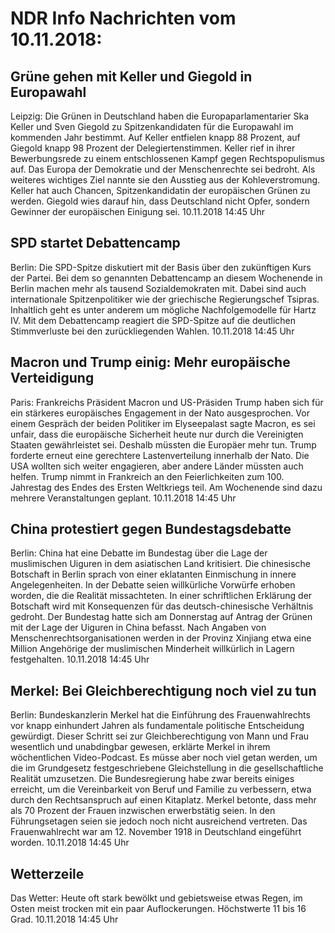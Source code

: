 # NDR Info Nachrichten vom 10.11.2018:


## Grüne gehen mit Keller und Giegold in Europawahl
Leipzig:	Die Grünen in Deutschland haben die Europaparlamentarier Ska Keller und Sven Giegold zu Spitzenkandidaten für die Europawahl im kommenden Jahr bestimmt. Auf Keller entfielen knapp 88 Prozent, auf Giegold knapp 98 Prozent der Delegiertenstimmen. Keller rief in ihrer Bewerbungsrede zu einem entschlossenen Kampf gegen Rechtspopulismus auf. Das Europa der Demokratie und der Menschenrechte sei bedroht. Als weiteres wichtiges Ziel nannte sie den Ausstieg aus der Kohleverstromung. Keller hat auch Chancen, Spitzenkandidatin der europäischen Grünen zu werden. Giegold wies darauf hin, dass Deutschland nicht Opfer, sondern Gewinner der europäischen Einigung sei. 10.11.2018 14:45 Uhr 

## SPD startet Debattencamp
Berlin: Die SPD-Spitze diskutiert mit der Basis über den zukünftigen Kurs der Partei. Bei dem so genannten Debattencamp an diesem Wochenende in Berlin machen mehr als tausend Sozialdemokraten mit. Dabei sind auch internationale Spitzenpolitiker wie der griechische Regierungschef Tsipras. Inhaltlich geht es unter anderem um mögliche Nachfolgemodelle für Hartz IV. Mit dem Debattencamp reagiert die SPD-Spitze auf die deutlichen Stimmverluste bei den zurückliegenden Wahlen. 10.11.2018 14:45 Uhr 

## Macron und Trump einig: Mehr europäische Verteidigung
Paris:	Frankreichs Präsident Macron und US-Präsiden Trump haben sich für ein stärkeres europäisches Engagement in der Nato ausgesprochen. Vor einem Gespräch der beiden Politiker im Elyseepalast sagte Macron, es sei unfair, dass die europäische Sicherheit heute nur durch die Vereinigten Staaten gewährleistet sei. Deshalb müssten die Europäer mehr tun. Trump forderte erneut eine gerechtere Lastenverteilung innerhalb der Nato. Die USA wollten sich weiter engagieren, aber andere Länder müssten auch helfen. Trump nimmt in Frankreich an den Feierlichkeiten zum 100. Jahrestag des Endes des Ersten Weltkriegs teil. Am Wochenende sind dazu mehrere Veranstaltungen geplant. 10.11.2018 14:45 Uhr 

## China protestiert gegen Bundestagsdebatte
Berlin: China hat eine Debatte im Bundestag über die Lage der muslimischen Uiguren in dem asiatischen Land kritisiert. Die chinesische Botschaft in Berlin sprach von einer eklatanten Einmischung in innere Angelegenheiten. In der Debatte seien willkürliche Vorwürfe erhoben worden, die die Realität missachteten. In einer schriftlichen Erklärung der Botschaft wird mit Konsequenzen für das deutsch-chinesische Verhältnis gedroht. Der Bundestag hatte sich am Donnerstag auf Antrag der Grünen mit der Lage der Uiguren in China befasst. Nach Angaben von Menschenrechtsorganisationen werden in der Provinz Xinjiang etwa eine Million Angehörige der muslimischen Minderheit willkürlich in Lagern festgehalten. 10.11.2018 14:45 Uhr 

## Merkel: Bei Gleichberechtigung noch viel zu tun
Berlin: Bundeskanzlerin Merkel hat die Einführung des Frauenwahlrechts vor knapp einhundert Jahren als fundamentale politische Entscheidung gewürdigt. Dieser Schritt sei zur Gleichberechtigung von Mann und Frau wesentlich und unabdingbar gewesen, erklärte Merkel in ihrem wöchentlichen Video-Podcast. Es müsse aber noch viel getan werden, um die im Grundgesetz festgeschriebene Gleichstellung in die gesellschaftliche Realität umzusetzen. Die Bundesregierung habe zwar bereits einiges erreicht, um die Vereinbarkeit von Beruf und Familie zu verbessern, etwa durch den Rechtsanspruch auf einen Kitaplatz. Merkel betonte, dass mehr als 70 Prozent der Frauen inzwischen erwerbstätig seien. In den Führungsetagen seien sie jedoch noch nicht ausreichend vertreten. Das Frauenwahlrecht war am 12. November 1918 in Deutschland eingeführt worden. 10.11.2018 14:45 Uhr 

## Wetterzeile
Das Wetter: Heute oft stark bewölkt und gebietsweise etwas Regen, im Osten meist trocken mit ein paar Auflockerungen. Höchstwerte 11 bis 16 Grad. 10.11.2018 14:45 Uhr 
